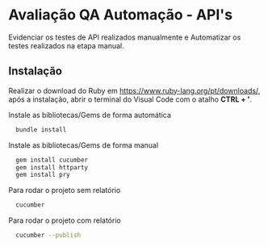 
# Avaliação QA Automação - API's

Evidenciar os testes de API realizados manualmente e Automatizar os testes realizados na etapa manual.

## Instalação

Realizar o download do Ruby em https://www.ruby-lang.org/pt/downloads/, após a instalação, abrir o terminal do Visual Code com o atalho **CTRL + '**.

Instale as bibliotecas/Gems de forma automática

```bash
  bundle install
```

Instale as bibliotecas/Gems de forma manual
```bash
  gem install cucumber
  gem install httparty
  gem install pry 
```

Para rodar o projeto sem relatório

```bash
  cucumber
```

Para rodar o projeto com relatório

```bash
  cucumber --publish
```